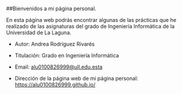 ##Bienvenidos a mi página personal.

En esta página web podrás encontrar algunas de las prácticas que he realizado de las asignaturas del grado de Ingeniería Informática de la Universidad de La Laguna.

* Autor: Andrea Rodríguez Rivarés

* Titulación: Grado en Ingeniería Informática

* Email: alu0100826999@ull.edu.esta

* Dirección de la página web de mi página personal: https://alu0100826999.github.io/

